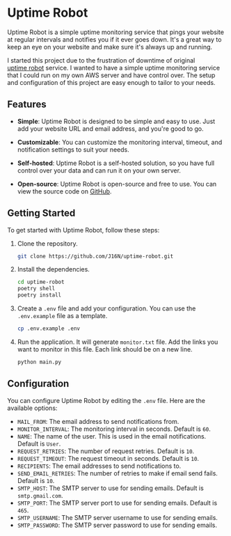 # Uptime Robot

Uptime Robot is a simple uptime monitoring service that pings your website at regular intervals and notifies you if it ever goes down. It's a great way to keep an eye on your website and make sure it's always up and running.

I started this project due to the frustration of downtime of original [uptime&nbsp;robot](https://uptimerobot.com/) service. I wanted to have a simple uptime monitoring service that I could run on my own AWS server and have control over. The setup and configuration of this project are easy enough to tailor to your needs.

## Features

- **Simple**: Uptime Robot is designed to be simple and easy to use. Just add your website URL and email address, and you're good to go.

- **Customizable**: You can customize the monitoring interval, timeout, and notification settings to suit your needs.

- **Self-hosted**: Uptime Robot is a self-hosted solution, so you have full control over your data and can run it on your own server.

- **Open-source**: Uptime Robot is open-source and free to use. You can view the source code on [GitHub](https://github.com/J16N/uptime-robot).

## Getting Started

To get started with Uptime Robot, follow these steps:

1. Clone the repository.

    ```bash
    git clone https://github.com/J16N/uptime-robot.git
    ```

2. Install the dependencies.

    ```bash
    cd uptime-robot
    poetry shell
    poetry install
    ```

3. Create a `.env` file and add your configuration. You can use the `.env.example` file as a template.

    ```bash
    cp .env.example .env
    ```

4. Run the application. It will generate `monitor.txt` file. Add the links you want to monitor in this file. Each link should be on a new line.

    ```bash
    python main.py
    ```


## Configuration

You can configure Uptime Robot by editing the `.env` file. Here are the available options:

- `MAIL_FROM`: The email address to send notifications from.
- `MONITOR_INTERVAL`: The monitoring interval in seconds. Default is `60`.
- `NAME`: The name of the user. This is used in the email notifications. Default is `User`.
- `REQUEST_RETRIES`: The number of request retries. Default is `10`.
- `REQUEST_TIMEOUT`: The request timeout in seconds. Default is `10`.
- `RECIPIENTS`: The email addresses to send notifications to.
- `SEND_EMAIL_RETRIES`: The number of retries to make if email send fails. Default is `10`.
- `SMTP_HOST`: The SMTP server to use for sending emails. Default is `smtp.gmail.com`.
- `SMTP_PORT`: The SMTP server port to use for sending emails. Default is `465`.
- `SMTP_USERNAME`: The SMTP server username to use for sending emails.
- `SMTP_PASSWORD`: The SMTP server password to use for sending emails.
